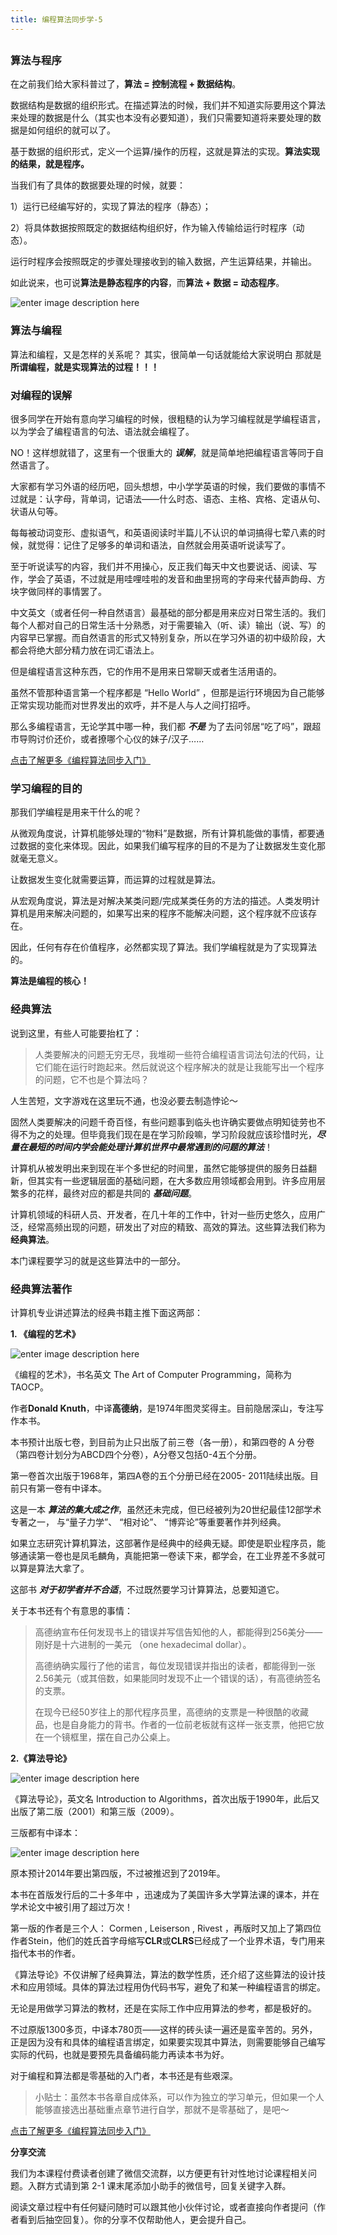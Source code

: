 ```yaml
---
title: 编程算法同步学-5
---
```

<article id="topicContainer" class="column_content"><h2 class="topic_title"></h2><div><h3 id="">算法与程序</h3>
<p>在之前我们给大家科普过了，<strong>算法 = 控制流程 + 数据结构</strong>。</p>
<p>数据结构是数据的组织形式。在描述算法的时候，我们并不知道实际要用这个算法来处理的数据是什么（其实也本没有必要知道），我们只需要知道将来要处理的数据是如何组织的就可以了。</p>
<p>基于数据的组织形式，定义一个运算/操作的历程，这就是算法的实现。<strong>算法实现的结果，就是程序。</strong></p>
<p>当我们有了具体的数据要处理的时候，就要：</p>
<p>1）运行已经编写好的，实现了算法的程序（静态）；</p>
<p>2）将具体数据按照既定的数据结构组织好，作为输入传输给运行时程序（动态）。</p>
<p>运行时程序会按照既定的步骤处理接收到的输入数据，产生运算结果，并输出。</p>
<p>如此说来，也可说<strong>算法是静态程序的内容</strong>，而<strong>算法 + 数据 = 动态程序</strong>。</p>
<p><img src="https://images.gitbook.cn/186cd3e0-6a3f-11e9-880f-2b4cc40179c9" alt="enter image description here" /></p>
<h3 id="-1">算法与编程</h3>
<p>算法和编程，又是怎样的关系呢？
其实，很简单一句话就能给大家说明白
那就是<strong>所谓编程，就是实现算法的过程！！！</strong></p>
<h3 id="-2">对编程的误解</h3>
<p>很多同学在开始有意向学习编程的时候，很粗糙的认为学习编程就是学编程语言，以为学会了编程语言的句法、语法就会编程了。</p>
<p>NO！这样想就错了，这里有一个很重大的 <strong><em>误解</em></strong>，就是简单地把编程语言等同于自然语言了。</p>
<p>大家都有学习外语的经历吧，回头想想，中小学学英语的时候，我们要做的事情不过就是：认字母，背单词，记语法——什么时态、语态、主格、宾格、定语从句、状语从句等。</p>
<p>每每被动词变形、虚拟语气，和英语阅读时半篇儿不认识的单词搞得七荤八素的时候，就觉得：记住了足够多的单词和语法，自然就会用英语听说读写了。</p>
<p>至于听说读写的内容，我们并不用操心，反正我们每天中文也要说话、阅读、写作，学会了英语，不过就是用哇哩哇啦的发音和曲里拐弯的字母来代替声韵母、方块字做同样的事情罢了。</p>
<p>中文英文（或者任何一种自然语言）最基础的部分都是用来应对日常生活的。我们每个人都对自己的日常生活十分熟悉，对于需要输入（听、读）输出（说、写）的内容早已掌握。而自然语言的形式又特别复杂，所以在学习外语的初中级阶段，大都会将绝大部分精力放在词汇语法上。</p>
<p>但是编程语言这种东西，它的作用不是用来日常聊天或者生活用语的。</p>
<p>虽然不管那种语言第一个程序都是 “Hello World” ，但那是运行环境因为自己能够正常实现功能而对世界发出的欢呼，并不是人与人之间打招呼。</p>
<p>那么多编程语言，无论学其中哪一种，我们都 <strong><em>不是</em></strong> 为了去问邻居“吃了吗”，跟超市导购讨价还价，或者撩哪个心仪的妹子/汉子……</p>
<p><a href="https://gitbook.cn/m/mazi/comp/column?columnId=5ce3a4a43481b33762ae038f&utm_source=shidu">点击了解更多《编程算法同步入门》</a></p>
<h3 id="-3">学习编程的目的</h3>
<p>那我们学编程是用来干什么的呢？ </p>
<p>从微观角度说，计算机能够处理的“物料”是数据，所有计算机能做的事情，都要通过数据的变化来体现。因此，如果我们编写程序的目的不是为了让数据发生变化那就毫无意义。</p>
<p>让数据发生变化就需要运算，而运算的过程就是算法。</p>
<p>从宏观角度说，算法是对解决某类问题/完成某类任务的方法的描述。人类发明计算机是用来解决问题的，如果写出来的程序不能解决问题，这个程序就不应该存在。</p>
<p>因此，任何有存在价值程序，必然都实现了算法。我们学编程就是为了实现算法的。</p>
<p><strong>算法是编程的核心！</strong></p>
<h3 id="-4">经典算法</h3>
<p>说到这里，有些人可能要抬杠了： </p>
<blockquote>
  <p>人类要解决的问题无穷无尽，我堆砌一些符合编程语言词法句法的代码，让它们能在运行时跑起来。然后就说这个程序解决的就是让我能写出一个程序的问题，它不也是个算法吗？</p>
</blockquote>
<p>人生苦短，文字游戏在这里玩不通，也没必要去制造悖论～</p>
<p>固然人类要解决的问题千奇百怪，有些问题事到临头也许确实要做点明知徒劳也不得不为之的处理。但毕竟我们现在是在学习阶段嘛，学习阶段就应该珍惜时光，<strong><em>尽量在最短的时间内学会能处理计算机世界中最常遇到的问题的算法</em></strong>！</p>
<p>计算机从被发明出来到现在半个多世纪的时间里，虽然它能够提供的服务日益翻新，但其实有一些逻辑层面的基础问题，在大多数应用领域都会用到。许多应用层繁多的花样，最终对应的都是共同的 <strong><em>基础问题</em></strong>。</p>
<p>计算机领域的科研人员、开发者，在几十年的工作中，针对一些历史悠久，应用广泛，经常高频出现的问题，研发出了对应的精致、高效的算法。这些算法我们称为<strong>经典算法</strong>。</p>
<p>本门课程要学习的就是这些算法中的一部分。</p>
<h3 id="-5">经典算法著作</h3>
<p>计算机专业讲述算法的经典书籍主推下面这两部：</p>
<p><strong>1. 《编程的艺术》</strong></p>
<p><img src="https://images.gitbook.cn/68b447c0-6a3f-11e9-9fcd-0f07bdef43b7" alt="enter image description here" /></p>
<p>《编程的艺术》，书名英文 The Art of Computer Programming，简称为TAOCP。</p>
<p>作者<strong>Donald Knuth</strong>，中译<strong>高德纳</strong>，是1974年图灵奖得主。目前隐居深山，专注写作本书。</p>
<p>本书预计出版七卷，到目前为止只出版了前三卷（各一册），和第四卷的 A 分卷（第四卷计划分为ABCD四个分卷），A分卷又包括0-4五个分册。</p>
<p>第一卷首次出版于1968年，第四A卷的五个分册已经在2005- 2011陆续出版。目前只有第一卷有中译本。</p>
<p>这是一本 <strong><em>算法的集大成之作</em></strong>，虽然还未完成，但已经被列为20世纪最佳12部学术专著之一， 与“量子力学”、 “相对论”、 “博弈论”等重要著作并列经典。</p>
<p>如果立志研究计算机算法，这部著作是经典中的经典无疑。即使是职业程序员，能够通读第一卷也是凤毛麟角，真能把第一卷读下来，都学会，在工业界差不多就可以算是算法大拿了。</p>
<p>这部书 <strong><em>对于初学者并不合适</em></strong>，不过既然要学习计算算法，总要知道它。</p>
<p>关于本书还有个有意思的事情：</p>
<blockquote>
  <p>高德纳宣布任何发现书上的错误并写信告知他的人，都能得到256美分——刚好是十六进制的一美元 （one hexadecimal dollar）。</p>
  <p>高德纳确实履行了他的诺言，每位发现错误并指出的读者，都能得到一张2.56美元（或其倍数，如果能同时发现不止一个错误的话），有高德纳签名的支票。</p>
  <p>在现今已经50岁往上的那代程序员里，高德纳的支票是一种很酷的收藏品，也是自身能力的背书。作者的一位前老板就有这样一张支票，他把它放在一个镜框里，摆在自己办公桌上。</p>
</blockquote>
<p><strong>2.《算法导论》</strong></p>
<p><img src="https://images.gitbook.cn/3d3b6f60-6a3f-11e9-880f-2b4cc40179c9" alt="enter image description here" /> </p>
<p>《算法导论》，英文名 Introduction to Algorithms，首次出版于1990年，此后又出版了第二版（2001）和第三版（2009）。</p>
<p>三版都有中译本：</p>
<p><img src="https://images.gitbook.cn/71bf7f10-6a3f-11e9-9fcd-0f07bdef43b7" alt="enter image description here" /></p>
<p>原本预计2014年要出第四版，不过被推迟到了2019年。</p>
<p>本书在首版发行后的二十多年中 ，迅速成为了美国许多大学算法课的课本，并在学术论文中被引用了超过万次！</p>
<p>第一版的作者是三个人： Cormen ,  Leiserson ,  Rivest ，再版时又加上了第四位作者Stein，他们的姓氏首字母缩写<strong>CLR</strong>或<strong>CLRS</strong>已经成了一个业界术语，专门用来指代本书的作者。</p>
<p>《算法导论》不仅讲解了经典算法，算法的数学性质，还介绍了这些算法的设计技术和应用领域。具体的算法过程用伪代码书写，避免了和某一种编程语言的绑定。</p>
<p>无论是用做学习算法的教材，还是在实际工作中应用算法的参考，都是极好的。</p>
<p>不过原版1300多页，中译本780页——这样的砖头读一遍还是蛮辛苦的。另外，正是因为没有和具体的编程语言绑定，如果要实现其中算法，则需要能够自己编写实际的代码，也就是要预先具备编码能力再读本书为好。</p>
<p>对于编程和算法都是零基础的入门者，本书还是有些艰深。</p>
<blockquote>
  <p>小贴士：虽然本书各章自成体系，可以作为独立的学习单元，但如果一个人能够直接选出基础重点章节进行自学，那就不是零基础了，是吧～</p>
</blockquote>
<p><a href="https://gitbook.cn/m/mazi/comp/column?columnId=5ce3a4a43481b33762ae038f&utm_source=shidu">点击了解更多《编程算法同步入门》</a></p>
<p><strong>分享交流</strong></p>
<p>我们为本课程付费读者创建了微信交流群，以方便更有针对性地讨论课程相关问题。入群方式请到第 2-1 课末尾添加小助手的微信号，回复关键字入群。</p>
<p>阅读文章过程中有任何疑问随时可以跟其他小伙伴讨论，或者直接向作者提问（作者看到后抽空回复）。你的分享不仅帮助他人，更会提升自己。</p></div></article>